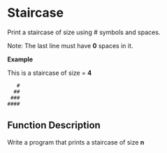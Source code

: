 ﻿# Staircase
Print a staircase of size  using # symbols and spaces.

Note: The last line must have **0** spaces in it.


**Example**

This is a staircase of size = **4**

```
   #
  ##
 ###
####
```

## Function Description

Write a program that prints a staircase of size **n**